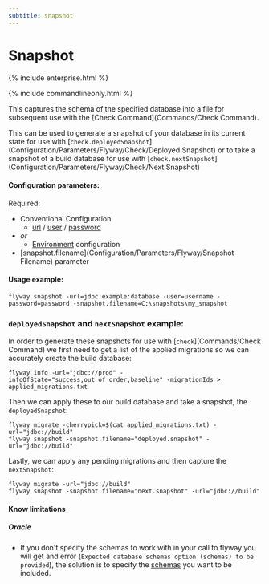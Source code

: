 ```yaml
---
subtitle: snapshot
---
```


# Snapshot

{% include enterprise.html %}

{% include commandlineonly.html %}

This captures the schema of the specified database into a file for subsequent use with the [Check Command](Commands/Check Command).

This can be used to generate a snapshot of your database in its current state for use with [`check.deployedSnapshot`](Configuration/Parameters/Flyway/Check/Deployed Snapshot)
or to take a snapshot of a build database for use with [`check.nextSnapshot`](Configuration/Parameters/Flyway/Check/Next Snapshot)

#### Configuration parameters:
Required:
* Conventional Configuration
  * [url](Configuration/Parameters/Environments/url) / [user](Configuration/Parameters/Environments/user) / [password](Configuration/Parameters/Environments/password)
* _or_ 
  * [Environment](Configuration/Parameters/Flyway/environment) configuration
* [snapshot.filename](Configuration/Parameters/Flyway/Snapshot Filename) parameter


#### Usage example:

```
flyway snapshot -url=jdbc:example:database -user=username -password=password -snapshot.filename=C:\snapshots\my_snapshot
```

### `deployedSnapshot` and `nextSnapshot` example:

In order to generate these snapshots for use with [`check`](Commands/Check Command) we first need to get a list of the applied migrations
so we can accurately create the build database:

```
flyway info -url="jdbc://prod" -infoOfState="success,out_of_order,baseline" -migrationIds > applied_migrations.txt
```

Then we can apply these to our build database and take a snapshot, the `deployedSnapshot`:

```
flyway migrate -cherrypick=$(cat applied_migrations.txt) -url="jdbc://build"
flyway snapshot -snapshot.filename="deployed.snapshot" -url="jdbc://build"
```

Lastly, we can apply any pending migrations and then capture the `nextSnapshot`:

```
flyway migrate -url="jdbc://build"
flyway snapshot -snapshot.filename="next.snapshot" -url="jdbc://build"
```
#### Know limitations
##### Oracle
- If you don't specify the schemas to work with in your call to flyway you will get and error (`Expected database schemas option (schemas) to be provided`), the solution is to specify the [schemas](Parameters/Environments/Schemas) you want to be included.
